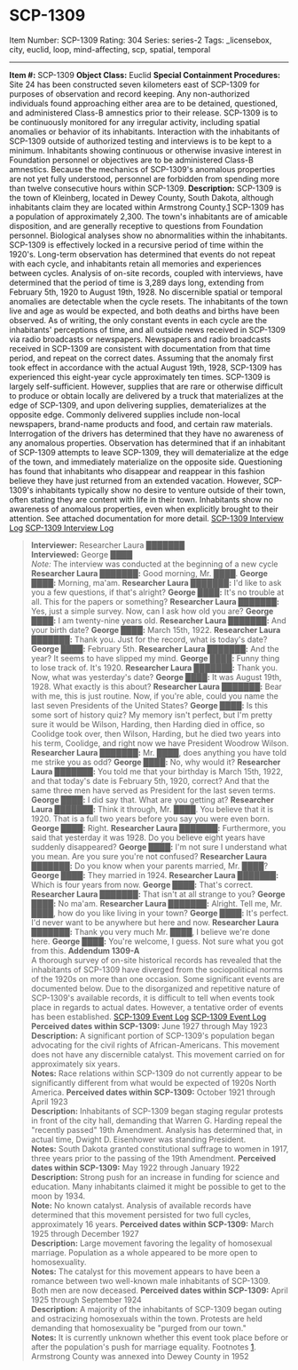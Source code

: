 # SCP-1309
Item Number: SCP-1309
Rating: 304
Series: series-2
Tags: _licensebox, city, euclid, loop, mind-affecting, scp, spatial, temporal

---

  
**Item #:** SCP-1309 
**Object Class:** Euclid
**Special Containment Procedures:** Site 24 has been constructed seven kilometers east of SCP-1309 for purposes of observation and record keeping. Any non-authorized individuals found approaching either area are to be detained, questioned, and administered Class-B amnestics prior to their release.
SCP-1309 is to be continuously monitored for any irregular activity, including spatial anomalies or behavior of its inhabitants. Interaction with the inhabitants of SCP-1309 outside of authorized testing and interviews is to be kept to a minimum. Inhabitants showing continuous or otherwise invasive interest in Foundation personnel or objectives are to be administered Class-B amnestics. Because the mechanics of SCP-1309's anomalous properties are not yet fully understood, personnel are forbidden from spending more than twelve consecutive hours within SCP-1309.
**Description:** SCP-1309 is the town of Kleinberg, located in Dewey County, South Dakota, although inhabitants claim they are located within Armstrong County.[1](javascript:;) SCP-1309 has a population of approximately 2,300. The town's inhabitants are of amicable disposition, and are generally receptive to questions from Foundation personnel. Biological analyses show no abnormalities within the inhabitants.
SCP-1309 is effectively locked in a recursive period of time within the 1920's. Long-term observation has determined that events do not repeat with each cycle, and inhabitants retain all memories and experiences between cycles. Analysis of on-site records, coupled with interviews, have determined that the period of time is 3,289 days long, extending from February 5th, 1920 to August 19th, 1928. No discernible spatial or temporal anomalies are detectable when the cycle resets. The inhabitants of the town live and age as would be expected, and both deaths and births have been observed.
As of writing, the only constant events in each cycle are the inhabitants' perceptions of time, and all outside news received in SCP-1309 via radio broadcasts or newspapers. Newspapers and radio broadcasts received in SCP-1309 are consistent with documentation from that time period, and repeat on the correct dates. Assuming that the anomaly first took effect in accordance with the actual August 19th, 1928, SCP-1309 has experienced this eight-year cycle approximately ten times.
SCP-1309 is largely self-sufficient. However, supplies that are rare or otherwise difficult to produce or obtain locally are delivered by a truck that materializes at the edge of SCP-1309, and upon delivering supplies, dematerializes at the opposite edge. Commonly delivered supplies include non-local newspapers, brand-name products and food, and certain raw materials. Interrogation of the drivers has determined that they have no awareness of any anomalous properties.
Observation has determined that if an inhabitant of SCP-1309 attempts to leave SCP-1309, they will dematerialize at the edge of the town, and immediately materialize on the opposite side. Questioning has found that inhabitants who disappear and reappear in this fashion believe they have just returned from an extended vacation. However, SCP-1309's inhabitants typically show no desire to venture outside of their town, often stating they are content with life in their town. Inhabitants show no awareness of anomalous properties, even when explicitly brought to their attention. See attached documentation for more detail.
[SCP-1309 Interview Log](javascript:;)
[SCP-1309 Interview Log](javascript:;)
> **Interviewer:** Researcher Laura ███████  
>  **Interviewed:** George ████  
>  _Note:_ The interview was conducted at the beginning of a new cycle
> <Begin Log>
> **Researcher Laura ███████:** Good morning, Mr. ████.
> **George ████:** Morning, ma'am.
> **Researcher Laura ███████:** I'd like to ask you a few questions, if that's alright?
> **George ████:** It's no trouble at all. This for the papers or something?
> **Researcher Laura ███████:** Yes, just a simple survey. Now, can I ask how old you are?
> **George ████:** I am twenty-nine years old.
> **Researcher Laura ███████:** And your birth date?
> **George ████:** March 15th, 1922.
> **Researcher Laura ███████:** Thank you. Just for the record, what is today's date?
> **George ████:** February 5th.
> **Researcher Laura ███████:** And the year? It seems to have slipped my mind.
> **George ████:** Funny thing to lose track of. It's 1920.
> **Researcher Laura ███████:** Thank you. Now, what was yesterday's date?
> **George ████:** It was August 19th, 1928. What exactly is this about?
> **Researcher Laura ███████:** Bear with me, this is just routine. Now, if you're able, could you name the last seven Presidents of the United States?
> **George ████:** Is this some sort of history quiz? My memory isn't perfect, but I'm pretty sure it would be Wilson, Harding, then Harding died in office, so Coolidge took over, then Wilson, Harding, but he died two years into his term, Coolidge, and right now we have President Woodrow Wilson.
> **Researcher Laura ███████:** Mr. ████, does anything you have told me strike you as odd?
> **George ████:** No, why would it?
> **Researcher Laura ███████:** You told me that your birthday is March 15th, 1922, and that today's date is February 5th, 1920, correct? And that the same three men have served as President for the last seven terms.
> **George ████:** I did say that. What are you getting at?
> **Researcher Laura ███████:** Think it through, Mr. ████. You believe that it is 1920. That is a full two years before you say you were even born.
> **George ████:** Right.
> **Researcher Laura ███████:** Furthermore, you said that yesterday it was 1928. Do you believe eight years have suddenly disappeared?
> **George ████:** I'm not sure I understand what you mean. Are you sure you're not confused?
> **Researcher Laura ███████:** Do you know when your parents married, Mr. ████?
> **George ████:** They married in 1924.
> **Researcher Laura ███████:** Which is four years from now.
> **George ████:** That's correct.
> **Researcher Laura ███████:** That isn't at all strange to you?
> **George ████:** No ma'am.
> **Researcher Laura ███████:** Alright. Tell me, Mr. ████, how do you like living in your town?
> **George ████:** It's perfect. I'd never want to be anywhere but here and now.
> **Researcher Laura ███████:** Thank you very much Mr. ████, I believe we're done here.
> **George ████:** You're welcome, I guess. Not sure what you got from this.
> <End Log>
**Addendum 1309-A**  
A thorough survey of on-site historical records has revealed that the inhabitants of SCP-1309 have diverged from the sociopolitical norms of the 1920s on more than one occasion. Some significant events are documented below. Due to the disorganized and repetitive nature of SCP-1309's available records, it is difficult to tell when events took place in regards to actual dates. However, a tentative order of events has been established.
[SCP-1309 Event Log](javascript:;)
[SCP-1309 Event Log](javascript:;)
**Perceived dates within SCP-1309:** June 1927 through May 1923  
**Description:** A significant portion of SCP-1309's population began advocating for the civil rights of African-Americans. This movement does not have any discernible catalyst. This movement carried on for approximately six years.  
**Notes:** Race relations within SCP-1309 do not currently appear to be significantly different from what would be expected of 1920s North America.
**Perceived dates within SCP-1309:** October 1921 through April 1923  
**Description:** Inhabitants of SCP-1309 began staging regular protests in front of the city hall, demanding that Warren G. Harding repeal the "recently passed" 19th Amendment. Analysis has determined that, in actual time, Dwight D. Eisenhower was standing President.  
**Notes:** South Dakota granted constitutional suffrage to women in 1917, three years prior to the passing of the 19th Amendment.
**Perceived dates within SCP-1309:** May 1922 through January 1922  
**Description:** Strong push for an increase in funding for science and education. Many inhabitants claimed it might be possible to get to the moon by 1934.  
**Note:** No known catalyst. Analysis of available records have determined that this movement persisted for two full cycles, approximately 16 years.
**Perceived dates within SCP-1309:** March 1925 through December 1927  
**Description:** Large movement favoring the legality of homosexual marriage. Population as a whole appeared to be more open to homosexuality.  
**Notes:** The catalyst for this movement appears to have been a romance between two well-known male inhabitants of SCP-1309. Both men are now deceased.
**Perceived dates within SCP-1309:** April 1925 through September 1924  
**Description:** A majority of the inhabitants of SCP-1309 began outing and ostracizing homosexuals within the town. Protests are held demanding that homosexuality be "purged from our town."  
**Notes:** It is currently unknown whether this event took place before or after the population's push for marriage equality.
Footnotes
[1](javascript:;). Armstrong County was annexed into Dewey County in 1952